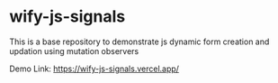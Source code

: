 # wify-js-signals

This is a base repository to demonstrate js dynamic form creation and updation using mutation observers

Demo Link: https://wify-js-signals.vercel.app/
